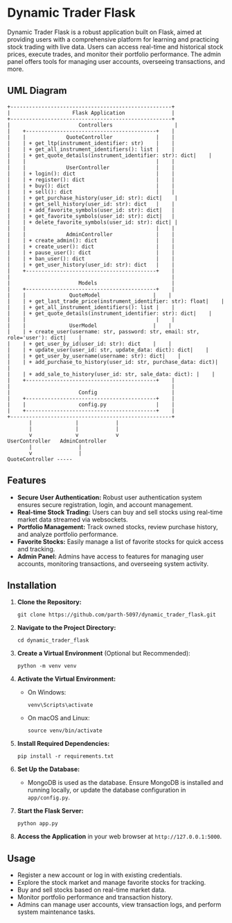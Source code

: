 # Dynamic Trader Flask

Dynamic Trader Flask is a robust application built on Flask, aimed at providing users with a comprehensive platform for learning and practicing stock trading with live data. Users can access real-time and historical stock prices, execute trades, and monitor their portfolio performance. The admin panel offers tools for managing user accounts, overseeing transactions, and more.

## UML Diagram

```
+----------------------------------------------------+
|                    Flask Application               |
+----------------------------------------------------+
|                      Controllers                    |
|    +------------------------------------------+    |
|    |             QuoteController              |    |
|    | + get_ltp(instrument_identifier: str)    |    |
|    | + get_all_instrument_identifiers(): list |    |
|    | + get_quote_details(instrument_identifier: str): dict|    |
|    |                                          |    |
|    |             UserController               |    |
|    | + login(): dict                          |    |
|    | + register(): dict                       |    |
|    | + buy(): dict                            |    |
|    | + sell(): dict                           |    |
|    | + get_purchase_history(user_id: str): dict|    |
|    | + get_sell_history(user_id: str): dict   |    |
|    | + add_favorite_symbols(user_id: str): dict|   |
|    | + get_favorite_symbols(user_id: str): dict|   |
|    | + delete_favorite_symbols(user_id: str): dict| |
|    |                                          |    |
|    |             AdminController              |    |
|    | + create_admin(): dict                   |    |
|    | + create_user(): dict                    |    |
|    | + pause_user(): dict                     |    |
|    | + ban_user(): dict                       |    |
|    | + get_user_history(user_id: str): dict   |    |
|    +------------------------------------------+    |
|                                                    |
|                      Models                        |
|    +------------------------------------------+    |
|    |              QuoteModel                 |    |
|    | + get_last_trade_price(instrument_identifier: str): float|    |
|    | + get_all_instrument_identifiers(): list |    |
|    | + get_quote_details(instrument_identifier: str): dict|    |
|    |                                          |    |
|    |              UserModel                  |    |
|    | + create_user(username: str, password: str, email: str, role='user'): dict|    |
|    | + get_user_by_id(user_id: str): dict    |    |
|    | + update_user(user_id: str, update_data: dict): dict|    |
|    | + get_user_by_username(username: str): dict|    |
|    | + add_purchase_to_history(user_id: str, purchase_data: dict)|    |
|    | + add_sale_to_history(user_id: str, sale_data: dict): |    |
|    +------------------------------------------+    |
|                                                    |
|                      Config                        |
|    +------------------------------------------+    |
|    |                 config.py                |    |
|    +------------------------------------------+    |
+----------------------------------------------------+
       |              |            |
       |              |            |
       v              v            v
UserController   AdminController
       |               |
       v               |
QuoteController -----
```

## Features

- **Secure User Authentication:** Robust user authentication system ensures secure registration, login, and account management.
- **Real-time Stock Trading:** Users can buy and sell stocks using real-time market data streamed via websockets.
- **Portfolio Management:** Track owned stocks, review purchase history, and analyze portfolio performance.
- **Favorite Stocks:** Easily manage a list of favorite stocks for quick access and tracking.
- **Admin Panel:** Admins have access to features for managing user accounts, monitoring transactions, and overseeing system activity.

## Installation

1. **Clone the Repository:**
   ```
   git clone https://github.com/parth-5097/dynamic_trader_flask.git
   ```

2. **Navigate to the Project Directory:**
   ```
   cd dynamic_trader_flask
   ```

3. **Create a Virtual Environment** (Optional but Recommended):
   ```
   python -m venv venv
   ```

4. **Activate the Virtual Environment:**
   - On Windows:
     ```
     venv\Scripts\activate
     ```
   - On macOS and Linux:
     ```
     source venv/bin/activate
     ```

5. **Install Required Dependencies:**
   ```
   pip install -r requirements.txt
   ```

6. **Set Up the Database:**
   - MongoDB is used as the database. Ensure MongoDB is installed and running locally, or update the database configuration in `app/config.py`.

7. **Start the Flask Server:**
   ```
   python app.py
   ```

8. **Access the Application** in your web browser at `http://127.0.0.1:5000`.

## Usage

- Register a new account or log in with existing credentials.
- Explore the stock market and manage favorite stocks for tracking.
- Buy and sell stocks based on real-time market data.
- Monitor portfolio performance and transaction history.
- Admins can manage user accounts, view transaction logs, and perform system maintenance tasks.
